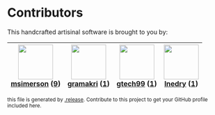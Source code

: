 # Contributors

This handcrafted artisinal software is brought to you by:

| <img height="80" src="https://avatars.githubusercontent.com/u/261635?v=4"><br><a href="https://github.com/msimerson">msimerson</a> (<a href="https://github.com/haraka/haraka-plugin-dns-list/commits?author=msimerson">9</a>)| <img height="80" src="https://avatars.githubusercontent.com/u/82041?v=4"><br><a href="https://github.com/gramakri">gramakri</a> (<a href="https://github.com/haraka/haraka-plugin-dns-list/commits?author=gramakri">1</a>)| <img height="80" src="https://avatars.githubusercontent.com/u/15035337?v=4"><br><a href="https://github.com/gtech99">gtech99</a> (<a href="https://github.com/haraka/haraka-plugin-dns-list/commits?author=gtech99">1</a>)| <img height="80" src="https://avatars.githubusercontent.com/u/203240?v=4"><br><a href="https://github.com/lnedry">lnedry</a> (<a href="https://github.com/haraka/haraka-plugin-dns-list/commits?author=lnedry">1</a>)|
| :---: | :---: | :---: | :---: |

<sub>this file is generated by [.release](https://github.com/msimerson/.release).
Contribute to this project to get your GitHub profile included here.</sub>
